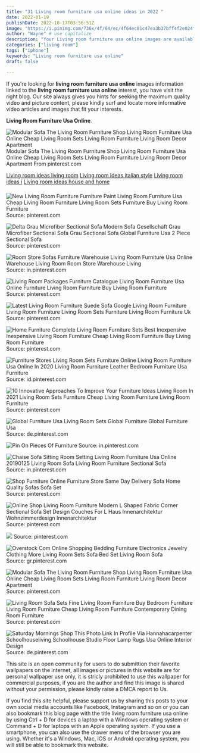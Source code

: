 ```yaml
---
title: "31 Living room furniture usa online ideas in 2022 "
date: 2022-01-19
publishDate: 2022-10-17T03:56:51Z
image: "https://i.pinimg.com/736x/4f/64/ec/4f64ec81c47ea3b37bff4f2e024f78bb.jpg"
author: "Wayne" # use capitalize
description: "Your Living room furniture usa online images are available. Living room furniture usa online are a topic that is being searched for and liked by netizens today. You can Find and Download the Living room furniture usa online files here. Download all royalty-free images."
categories: ["living room"]
tags: ["iphone"]
keywords: "Living room furniture usa online"
draft: false

---
```


If you're looking for **living room furniture usa online** images information linked to the **living room furniture usa online** interest, you have visit the right  blog.  Our site always  gives you  hints  for seeking  the maximum  quality video and picture  content, please kindly surf and locate more informative video articles and images  that fit your interests.

**Living Room Furniture Usa Online**. 

![Modular Sofa The Living Room Furniture Shop Living Room Furniture Usa Online Cheap Living Room Sets Living Room Furniture Living Room Decor Apartment](https://i.pinimg.com/originals/3f/9a/f8/3f9af851676334e23903e6d72f3d2a10.jpg "Modular Sofa The Living Room Furniture Shop Living Room Furniture Usa Online Cheap Living Room Sets Living Room Furniture Living Room Decor Apartment")
Modular Sofa The Living Room Furniture Shop Living Room Furniture Usa Online Cheap Living Room Sets Living Room Furniture Living Room Decor Apartment From pinterest.com

[Living room ideas living room](/living-room-ideas-living-room/)
[Living room ideas italian style](/living-room-ideas-italian-style/)
[Living room ideas i](/living-room-ideas-i/)
[Living room ideas house and home](/living-room-ideas-house-and-home/)



### 

 


![New Living Room Furniture Furniture Paint Living Room Furniture Usa Cheap Living Room Furniture Living Room Sets Furniture Buy Living Room Furniture](https://i.pinimg.com/736x/8e/09/4b/8e094bfe93e557edb3412f722760e0d9.jpg "New Living Room Furniture Furniture Paint Living Room Furniture Usa Cheap Living Room Furniture Living Room Sets Furniture Buy Living Room Furniture")
Source: pinterest.com

 

![Delta Grau Microfiber Sectional Sofa Modern Sofa Gesellschaft Grau Microfiber Sectional Sofa Grau Sectional Sofa Global Furniture Usa 2 Piece Sectional Sofa](https://i.pinimg.com/736x/82/f7/87/82f7870c9ed96b21145eb9764342c54b.jpg "Delta Grau Microfiber Sectional Sofa Modern Sofa Gesellschaft Grau Microfiber Sectional Sofa Grau Sectional Sofa Global Furniture Usa 2 Piece Sectional Sofa")
Source: pinterest.com

 

![Room Store Sofas Furniture Warehouse Living Room Furniture Usa Online Warehouse Living Room Room Store Warehouse Living](https://i.pinimg.com/736x/b6/cc/fe/b6ccfec539b29ca1131a78cdb90a8f97.jpg "Room Store Sofas Furniture Warehouse Living Room Furniture Usa Online Warehouse Living Room Room Store Warehouse Living")
Source: in.pinterest.com

 

![Living Room Packages Furniture Catalogue Living Room Furniture Usa Online Furniture Living Room Furniture Buy Living Room Furniture](https://i.pinimg.com/originals/2f/95/02/2f950217de5ec38ba703ed60617f999d.jpg "Living Room Packages Furniture Catalogue Living Room Furniture Usa Online Furniture Living Room Furniture Buy Living Room Furniture")
Source: pinterest.com

 

![Latest Living Room Furniture Suede Sofa Google Living Room Furniture Living Room Furniture Living Room Sets Furniture Living Room Furniture Uk](https://i.pinimg.com/736x/50/32/bb/5032bbcc6bad8cf4c55852700592278b.jpg "Latest Living Room Furniture Suede Sofa Google Living Room Furniture Living Room Furniture Living Room Sets Furniture Living Room Furniture Uk")
Source: pinterest.com

 

![Home Furniture Complete Living Room Furniture Sets Best Inexpensive Inexpensive Living Room Furniture Cheap Living Room Furniture Buy Living Room Furniture](https://i.pinimg.com/originals/c4/25/fe/c425fe428e52115029f4de0868b39648.jpg "Home Furniture Complete Living Room Furniture Sets Best Inexpensive Inexpensive Living Room Furniture Cheap Living Room Furniture Buy Living Room Furniture")
Source: pinterest.com

 

![Furniture Stores Living Room Sets Furniture Online Living Room Furniture Usa Online In 2020 Living Room Furniture Leather Bedroom Furniture Usa Furniture](https://i.pinimg.com/originals/81/1d/89/811d89af351cb3776a15479493669a0a.jpg "Furniture Stores Living Room Sets Furniture Online Living Room Furniture Usa Online In 2020 Living Room Furniture Leather Bedroom Furniture Usa Furniture")
Source: id.pinterest.com

 

![10 Innovative Approaches To Improve Your Furniture Ideas Living Room In 2021 Living Room Sets Furniture Cheap Living Room Furniture Living Room Furniture](https://i.pinimg.com/736x/87/4d/ea/874deaa82ab0e6ec32ae544debf8df7f.jpg "10 Innovative Approaches To Improve Your Furniture Ideas Living Room In 2021 Living Room Sets Furniture Cheap Living Room Furniture Living Room Furniture")
Source: pinterest.com

 

![Global Furniture Usa Living Room Sets Global Furniture Global Furniture Usa](https://i.pinimg.com/originals/93/17/d6/9317d6f6d4b579e53f94af57077b430e.jpg "Global Furniture Usa Living Room Sets Global Furniture Global Furniture Usa")
Source: de.pinterest.com

 

![Pin On Pieces Of Furniture](https://i.pinimg.com/736x/3f/45/da/3f45da59228d67f3bc1aac0e0e38f3df.jpg "Pin On Pieces Of Furniture")
Source: in.pinterest.com

 

![Chaise Sofa Sitting Room Setting Living Room Furniture Usa Online 20190125 Living Room Sofa Living Room Furniture Sectional Sofa](https://i.pinimg.com/originals/03/0a/36/030a36922c1a054234b320fe0ca70c4f.jpg "Chaise Sofa Sitting Room Setting Living Room Furniture Usa Online 20190125 Living Room Sofa Living Room Furniture Sectional Sofa")
Source: in.pinterest.com

 

![Shop Furniture Online Furniture Store Same Day Delivery Sofa Home Quality Sofas Sofa Set](https://i.pinimg.com/originals/fc/fb/72/fcfb72bd1992197a2be0df822d93478e.jpg "Shop Furniture Online Furniture Store Same Day Delivery Sofa Home Quality Sofas Sofa Set")
Source: pinterest.com

 

![Online Shop Living Room Furniture Modern L Shaped Fabric Corner Sectional Sofa Set Design Couches For L Haus Innenarchitektur Wohnzimmerdesign Innenarchitektur](https://i.pinimg.com/474x/3a/88/de/3a88dea553d6f77406b93a7eb8b42aff.jpg "Online Shop Living Room Furniture Modern L Shaped Fabric Corner Sectional Sofa Set Design Couches For L Haus Innenarchitektur Wohnzimmerdesign Innenarchitektur")
Source: pinterest.com

 

![](https://i.pinimg.com/originals/e3/1f/3f/e31f3fd07925615ad7d3f5a57654e3f7.jpg "")
Source: pinterest.com

 

![Overstock Com Online Shopping Bedding Furniture Electronics Jewelry Clothing More Living Room Sets Sofa Bed Set Living Room Sofa](https://i.pinimg.com/736x/74/11/09/741109e776b72cdca0be7164d931ffe1.jpg "Overstock Com Online Shopping Bedding Furniture Electronics Jewelry Clothing More Living Room Sets Sofa Bed Set Living Room Sofa")
Source: gr.pinterest.com

 

![Modular Sofa The Living Room Furniture Shop Living Room Furniture Usa Online Cheap Living Room Sets Living Room Furniture Living Room Decor Apartment](https://i.pinimg.com/originals/3f/9a/f8/3f9af851676334e23903e6d72f3d2a10.jpg "Modular Sofa The Living Room Furniture Shop Living Room Furniture Usa Online Cheap Living Room Sets Living Room Furniture Living Room Decor Apartment")
Source: pinterest.com

 

![Living Room Sofa Sets Fine Living Room Furniture Buy Bedroom Furniture Living Room Furniture Cheap Living Room Furniture Contemporary Dining Room Furniture](https://i.pinimg.com/736x/a3/2f/11/a32f11d94f1e4e3201d7c5eca34bf9ac.jpg "Living Room Sofa Sets Fine Living Room Furniture Buy Bedroom Furniture Living Room Furniture Cheap Living Room Furniture Contemporary Dining Room Furniture")
Source: pinterest.com

 

![Saturday Mornings Shop This Photo Link In Profile Via Hannahacarpenter Schoolhouseliving Schoolhouse Studio Floor Lamp Rugs Usa Online Interior Design](https://i.pinimg.com/736x/4f/64/ec/4f64ec81c47ea3b37bff4f2e024f78bb.jpg "Saturday Mornings Shop This Photo Link In Profile Via Hannahacarpenter Schoolhouseliving Schoolhouse Studio Floor Lamp Rugs Usa Online Interior Design")
Source: de.pinterest.com

 

This site is an open community for users to do submittion their favorite wallpapers on the internet, all images or pictures in this website are for personal wallpaper use only, it is stricly prohibited to use this wallpaper for commercial purposes, if you are the author and find this image is shared without your permission, please kindly raise a DMCA report to Us.

If you find this site helpful, please support us by sharing this posts to your own social media accounts like Facebook, Instagram and so on or you can also bookmark this blog page with the title living room furniture usa online by using Ctrl + D for devices a laptop with a Windows operating system or Command + D for laptops with an Apple operating system. If you use a smartphone, you can also use the drawer menu of the browser you are using. Whether it's a Windows, Mac, iOS or Android operating system, you will still be able to bookmark this website.

